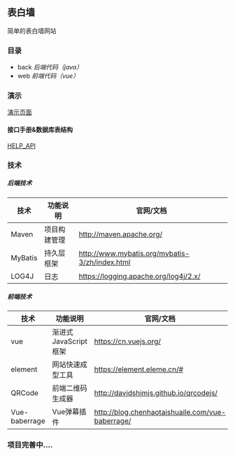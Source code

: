 ## 表白墙

简单的表白墙网站



### 目录

- back   *后端代码（java）*
- web   *前端代码（vue）*



### 演示

[演示页面](http://biaobai.xiaoxiaoge.cn)



#### 接口手册&数据库表结构

[HELP_API](/HELP_API.md)



### 技术

##### 后端技术

| 技术    | 功能说明     | 官网/文档                                      |
| ------- | ------------ | ---------------------------------------------- |
| Maven   | 项目构建管理 | http://maven.apache.org/                       |
| MyBatis | 持久层框架   | http://www.mybatis.org/mybatis-3/zh/index.html |
| LOG4J   | 日志         | https://logging.apache.org/log4j/2.x/          |

##### 前端技术

| 技术          | 功能说明               | 官网/文档                                        |
| ------------- | ---------------------- | ------------------------------------------------ |
| vue           | 渐进式 JavaScript 框架 | https://cn.vuejs.org/                            |
| element       | 网站快速成型工具       | https://element.eleme.cn/#                       |
| QRCode        | 前端二维码生成器       | http://davidshimjs.github.io/qrcodejs/           |
| Vue-baberrage | Vue弹幕插件            | http://blog.chenhaotaishuaile.com/vue-baberrage/ |



### 项目完善中....